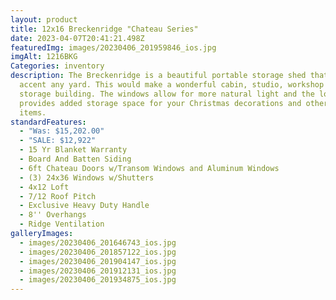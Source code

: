 ```yaml
---
layout: product
title: 12x16 Breckenridge "Chateau Series"
date: 2023-04-07T20:41:21.498Z
featuredImg: images/20230406_201959846_ios.jpg
imgAlt: 1216BKG
Categories: inventory
description: The Breckenridge is a beautiful portable storage shed that would
  accent any yard. This would make a wonderful cabin, studio, workshop or
  storage building. The windows allow for more natural light and the loft
  provides added storage space for your Christmas decorations and other seasonal
  items.
standardFeatures:
  - "Was: $15,202.00"
  - "SALE: $12,922"
  - 15 Yr Blanket Warranty
  - Board And Batten Siding
  - 6ft Chateau Doors w/Transom Windows and Aluminum Windows
  - (3) 24x36 Windows w/Shutters
  - 4x12 Loft
  - 7/12 Roof Pitch
  - Exclusive Heavy Duty Handle
  - 8'' Overhangs
  - Ridge Ventilation
galleryImages:
  - images/20230406_201646743_ios.jpg
  - images/20230406_201857122_ios.jpg
  - images/20230406_201904147_ios.jpg
  - images/20230406_201912131_ios.jpg
  - images/20230406_201934875_ios.jpg
---
```

